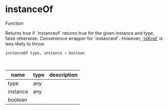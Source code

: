 # instanceOf

_Function_

Returns true if &#x60;instanceof&#x60; returns true for the given instance and type, false otherwise. Convenience wrapper for &#x60;instanceof&#x60;. However, [&#x60;isKind&#x60;](#iskind) is less likely to throw.

<pre><code>instanceOf type, instance &rarr; boolean</code></pre>
<br>

| name | type | description |
|------|------|-------------|
|type|any||
|instance|any||
|boolean|||


